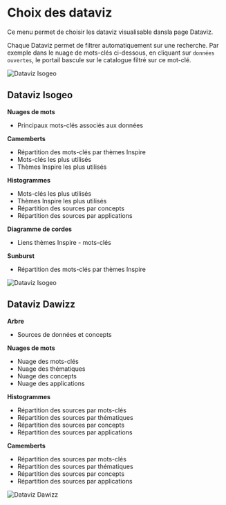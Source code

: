 # Choix des dataviz 

Ce menu permet de choisir les dataviz visualisable dansla page Dataviz.

Chaque Dataviz permet de filtrer automatiquement sur une recherche. Par exemple dans le nuage de mots-clés ci-dessous, en cliquant sur `données ouvertes`, le portail bascule sur le catalogue filtré sur ce mot-clé.

![Dataviz Isogeo](/assets/front_dataviz_cloud_keywords.png)

## Dataviz Isogeo

**Nuages de mots**
* Principaux mots-clés associés aux données

**Camemberts**
* Répartition des mots-clés par thèmes Inspire
* Mots-clés les plus utilisés
* Thèmes Inspire les plus utilisés

**Histogrammes**
* Mots-clés les plus utilisés
* Thèmes Inspire les plus utilisés
* Répartition des sources par concepts
* Répartition des sources par applications

**Diagramme de cordes**
* Liens thèmes Inspire - mots-clés

**Sunburst**
* Répartition des mots-clés par thèmes Inspire

![Dataviz Isogeo](/assets/front_dataviz_isogeo.png)

## Dataviz Dawizz

**Arbre**
* Sources de données et concepts

**Nuages de mots**
* Nuage des mots-clés
* Nuage des thématiques
* Nuage des concepts
* Nuage des applications

**Histogrammes**
* Répartition des sources par mots-clés
* Répartition des sources par thématiques
* Répartition des sources par concepts
* Répartition des sources par applications

**Camemberts**
* Répartition des sources par mots-clés
* Répartition des sources par thématiques
* Répartition des sources par concepts
* Répartition des sources par applications

![Dataviz Dawizz](/assets/front_dataviz_dawizz.png)
